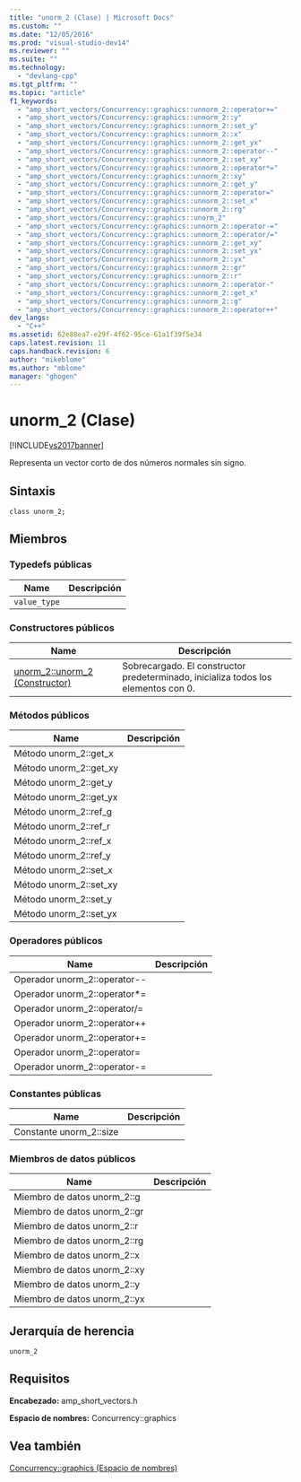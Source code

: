 ```yaml
---
title: "unorm_2 (Clase) | Microsoft Docs"
ms.custom: ""
ms.date: "12/05/2016"
ms.prod: "visual-studio-dev14"
ms.reviewer: ""
ms.suite: ""
ms.technology: 
  - "devlang-cpp"
ms.tgt_pltfrm: ""
ms.topic: "article"
f1_keywords: 
  - "amp_short_vectors/Concurrency::graphics::unnorm_2::operator+="
  - "amp_short_vectors/Concurrency::graphics::unnorm_2::y"
  - "amp_short_vectors/Concurrency::graphics::unnorm_2::set_y"
  - "amp_short_vectors/Concurrency::graphics::unnorm_2::x"
  - "amp_short_vectors/Concurrency::graphics::unnorm_2::get_yx"
  - "amp_short_vectors/Concurrency::graphics::unnorm_2::operator--"
  - "amp_short_vectors/Concurrency::graphics::unnorm_2::set_xy"
  - "amp_short_vectors/Concurrency::graphics::unnorm_2::operator*="
  - "amp_short_vectors/Concurrency::graphics::unnorm_2::xy"
  - "amp_short_vectors/Concurrency::graphics::unnorm_2::get_y"
  - "amp_short_vectors/Concurrency::graphics::unnorm_2::operator="
  - "amp_short_vectors/Concurrency::graphics::unnorm_2::set_x"
  - "amp_short_vectors/Concurrency::graphics::unnorm_2::rg"
  - "amp_short_vectors/Concurrency::graphics::unorm_2"
  - "amp_short_vectors/Concurrency::graphics::unnorm_2::operator-="
  - "amp_short_vectors/Concurrency::graphics::unnorm_2::operator/="
  - "amp_short_vectors/Concurrency::graphics::unnorm_2::get_xy"
  - "amp_short_vectors/Concurrency::graphics::unnorm_2::set_yx"
  - "amp_short_vectors/Concurrency::graphics::unnorm_2::yx"
  - "amp_short_vectors/Concurrency::graphics::unnorm_2::gr"
  - "amp_short_vectors/Concurrency::graphics::unnorm_2::r"
  - "amp_short_vectors/Concurrency::graphics::unnorm_2::operator-"
  - "amp_short_vectors/Concurrency::graphics::unnorm_2::get_x"
  - "amp_short_vectors/Concurrency::graphics::unnorm_2::g"
  - "amp_short_vectors/Concurrency::graphics::unnorm_2::operator++"
dev_langs: 
  - "C++"
ms.assetid: 62e88ea7-e29f-4f62-95ce-61a1f39f5e34
caps.latest.revision: 11
caps.handback.revision: 6
author: "mikeblome"
ms.author: "mblome"
manager: "ghogen"
---
```

# unorm_2 (Clase)
[!INCLUDE[vs2017banner](../../../assembler/inline/includes/vs2017banner.md)]

Representa un vector corto de dos números normales sin signo.  
  
## Sintaxis  
  
```  
class unorm_2;  
```  
  
## Miembros  
  
### Typedefs públicas  
  
|Name|Descripción|  
|----------|-----------------|  
|`value_type`||  
  
### Constructores públicos  
  
|Name|Descripción|  
|----------|-----------------|  
|[unorm\_2::unorm\_2 \(Constructor\)](../Topic/unorm_2::unorm_2%20Constructor.md)|Sobrecargado.  El constructor predeterminado, inicializa todos los elementos con 0.|  
  
### Métodos públicos  
  
|Name|Descripción|  
|----------|-----------------|  
|Método unorm\_2::get\_x||  
|Método unorm\_2::get\_xy||  
|Método unorm\_2::get\_y||  
|Método unorm\_2::get\_yx||  
|Método unorm\_2::ref\_g||  
|Método unorm\_2::ref\_r||  
|Método unorm\_2::ref\_x||  
|Método unorm\_2::ref\_y||  
|Método unorm\_2::set\_x||  
|Método unorm\_2::set\_xy||  
|Método unorm\_2::set\_y||  
|Método unorm\_2::set\_yx||  
  
### Operadores públicos  
  
|Name|Descripción|  
|----------|-----------------|  
|Operador unorm\_2::operator\-\-||  
|Operador unorm\_2::operator\*\=||  
|Operador unorm\_2::operator\/\=||  
|Operador unorm\_2::operator\+\+||  
|Operador unorm\_2::operator\+\=||  
|Operador unorm\_2::operator\=||  
|Operador unorm\_2::operator\-\=||  
  
### Constantes públicas  
  
|Name|Descripción|  
|----------|-----------------|  
|Constante unorm\_2::size||  
  
### Miembros de datos públicos  
  
|Name|Descripción|  
|----------|-----------------|  
|Miembro de datos unorm\_2::g||  
|Miembro de datos unorm\_2::gr||  
|Miembro de datos unorm\_2::r||  
|Miembro de datos unorm\_2::rg||  
|Miembro de datos unorm\_2::x||  
|Miembro de datos unorm\_2::xy||  
|Miembro de datos unorm\_2::y||  
|Miembro de datos unorm\_2::yx||  
  
## Jerarquía de herencia  
 `unorm_2`  
  
## Requisitos  
 **Encabezado:** amp\_short\_vectors.h  
  
 **Espacio de nombres:** Concurrency::graphics  
  
## Vea también  
 [Concurrency::graphics \(Espacio de nombres\)](../../../parallel/amp/reference/concurrency-graphics-namespace.md)